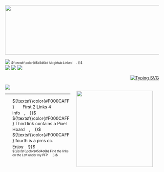 ### <p align="center"> <img src="https://64.media.tumblr.com/5b2d79b4912fd5ef532ab0a0c4603752/d479ee922a832c8d-7a/s1280x1920/82881f8d48cc878786cb56af24e6c2c698e17da2.pnj" width="600" height="162"> <br/>


![](https://komarev.com/ghpvc/?username=anqlic&color=f114cd) 
<sub><sup> ${\textsf{\color{#5d4d6b} Alt github Linked 　. }}$ </sup></sub>  
<img src="https://64.media.tumblr.com/f805eb888a685a248b9b3e6a5dbe940d/d479ee922a832c8d-40/s100x200/9ed3725fc3c43a6539e2ea2111fff8d9bb63ea21.pnj"> <img src="https://64.media.tumblr.com/56066f2fc5e261cc305af1c5d83e1435/d479ee922a832c8d-4b/s100x200/e245b1401b5b62073488c8f35196d1c458d3993d.pnj"> <img src="https://64.media.tumblr.com/1da0ad4313a164380d6d1958a7865e7c/d479ee922a832c8d-fb/s100x200/2a6c3fc9a6dd71021398688f8e2b6e6d8ca48541.pnj">

<p align="right">
  <a href="https://git.io/typing-svg"><img src="https://readme-typing-svg.demolab.com?font=Hubot+Sans&duration=1300&pause=1500&color=F000CA&width=435&lines=How+much+poison+do+you+think+they+can+handle%3F!" alt="Typing SVG" /></a>
  
<p align="left">
  <img src=https://spotify-github-profile.kittinanx.com/api/view?uid=sunshinepie0524&cover_image=true&theme=novatorem&show_offline=false&background_color=121212&interchange=false&bar_color=f9069e&bar_color_cover=false)](https://github.com/kittinan/spotify-github-profile)>
  <img src="https://64.media.tumblr.com/dcbb6ab54ffe974743a8399a099c4d7e/9fa3879f7ee06eb3-21/s100x200/5388d2ecd8e91993e853372fa6ff9652471112c7.gifv" width="250" height="250" width="50%" align="right" style="margin: 20px;">
  <br>
  <hr>
</p>

<p align="left">
  <ul>
    ${\textsf{\color{#F000CAFF}　　First 2 Links 4 info　,　}}$ <br/>
    ${\textsf{\color{#F000CAFF} Third link contains a Pixel Hoard　,　}}$ <br/>
    ${\textsf{\color{#F000CAFF} fourth is a prns cc.　Enjoy　!}}$ <br/> </li>
    <sub><sup> ${\textsf{\color{#5d4d6b} Find the links on the Left under my PFP 　. }}$ </sup></sub>   
  </ul>
</p>

